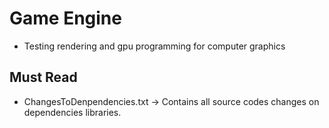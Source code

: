 # Game Engine
- Testing rendering and gpu programming for computer graphics

## Must Read
- ChangesToDenpendencies.txt -> Contains all source codes changes on dependencies libraries. 